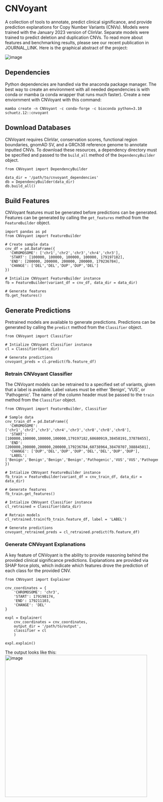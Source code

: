 # CNVoyant
A collection of tools to annotate, predict clinical significance, and provide prediction explanations for Copy Number Variants (CNVs). Models were trained with the January 2023 version of ClinVar. Separate models were trained to predict deletion and duplication CNVs. To read more about features and benchmarking results, please see our recent publication in JOURNAL_LINK. Here is the graphical abstract of the project:

![image](https://github.com/nch-igm/CNVoyant/assets/72405035/2b97d807-6817-4916-b089-548088684036)

## Dependencies
Python dependencies are handled via the anaconda package manager. The best way to create an environment with all needed dependencies is with conda or mamba (a conda wrapper that runs much faster). Create a new enviornment with CNVoyant with this command:
```
mamba create -n CNVoyant -c conda-forge -c bioconda python=3.10 schuetz.12::cnvoyant
```

## Download Databases
CNVoyant requires ClinVar, conservation scores, functional region boundaries, gnomAD SV, and a GRCh38 reference genome to annotate inputted CNVs. To download these resources, a dependency directory must be specified and passed to the `build_all` method of the  `DependencyBuilder` object.
```
from CNVoyant import DependencyBuilder

data_dir = '/path/to/cnvoyant_dependencies'
db = DependencyBuilder(data_dir)
db.build_all()
```

## Build Features
CNVoyant features must be generated before predictions can be generated. Features can be generated by calling the `get_features` method from the `FeatureBuilder` object.
```
import pandas as pd
from CNVoyant import FeatureBuilder

# Create sample data
cnv_df = pd.DataFrame({
  'CHROMOSOME': ['chr1','chr2','chr3','chr4','chr3'],
  'START': [100000, 100000, 100000, 100000, 179197182],
  'END': [200000, 200000, 200000, 200000, 179236784],
  'CHANGE': ['DEL','DEL','DUP','DUP','DEL']
})

# Intialize CNVoyant FeatureBuilder instance
fb = FeatureBuilder(variant_df = cnv_df, data_dir = data_dir)

# Generate features
fb.get_features()
```

## Generate Predictions
Pretrained models are available to generate predictions. Predictions can be generated by calling the `predict` method from the `Classifier` object.
```
from CNVoyant import Classifier

# Intialize CNVoyant Classifier instance
cl = Classifier(data_dir)

# Generate predictions
cnvoyant_preds = cl.predict(fb.feature_df)
```

### Retrain CNVoyant Classifier
The CNVoyant models can be retrained to a specified set of variants, given that a label is available. Label values must be either 'Benign', 'VUS', or 'Pathogenic'. The name of the column header must be passed to the `train` method from the `Classifier` object.
```
from CNVoyant import FeatureBuilder, Classifier

# Sample data
cnv_train_df = pd.DataFrame({
  'CHROMOSOME': ['chr1','chr2','chr3','chr4','chr3','chr8','chr8','chr8'],
  'START': [100000,100000,100000,100000,179197182,60680919,38458191,37878455],
  'END': [200000,200000,200000,200000,179236784,60738964,38470707,38884501],
  'CHANGE': ['DUP','DEL','DUP','DUP','DEL','DEL','DUP','DUP'],
  'LABEL': ['Benign','Benign','Benign','Benign','Pathogenic','VUS','VUS','Pathogenic']
})

# Intialize CNVoyant FeatureBuilder instance
fb_train = FeatureBuilder(variant_df = cnv_train_df, data_dir = data_dir)

# Generate features
fb_train.get_features()

# Intialize CNVoyant Classifier instance
cl_retrained = Classifier(data_dir)

# Retrain models
cl_retrained.train(fb_train.feature_df, label = 'LABEL')

# Generate predictions
cnvoyant_retrained_preds = cl_retrained.predict(fb.feature_df)
```

### Generate CNVoyant Explanations
A key feature of CNVoyant is the ability to provide reasoning behind the provided clinical significance predictions. Explanations are provided via SHAP force plots, which indicate which features drove the prediction of each class for the provided CNV.
```
from CNVoyant import Explainer

cnv_coordinates = {
    'CHROMOSOME': 'chr3',
    'START': 179198174,
    'END': 179211103,
    'CHANGE': 'DEL'
}

expl = Explainer(
    cnv_coordinates = cnv_coordinates,
    output_dir = '/path/to/output',
    classifier = cl
    )

expl.explain()
```
The output looks like this:<br>
<img width="468" alt="image" src="https://github.com/nch-igm/CNVoyant/assets/72405035/f8342f0a-2c14-4108-b4df-dd9fffe7ba77">

